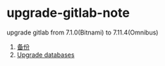 # upgrade-gitlab-note
upgrade gitlab from 7.1.0(Bitnami) to 7.11.4(Omnibus)

1. [备份](backup.md)
2. [Upgrade databases](databases/README.md)
